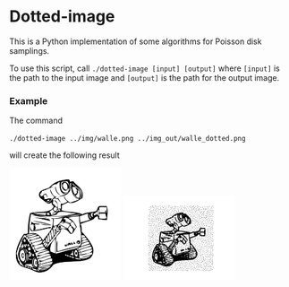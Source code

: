 # Dotted-image

This is a Python implementation of some algorithms for Poisson disk samplings.

To use this script, call `./dotted-image [input] [output]` where `[input]` is the path to the input image and `[output]` is the path for the output image.

### Example

The command

`./dotted-image ../img/walle.png ../img_out/walle_dotted.png`

will create the following result

<img src="https://github.com/huuphuocle/dotted-image/blob/main/img/walle.png" alt="Input image" width="200"/>

<img src="https://github.com/huuphuocle/dotted-image/blob/main/img_out/walle_dotted.png" alt="Output image" width="200"/>
